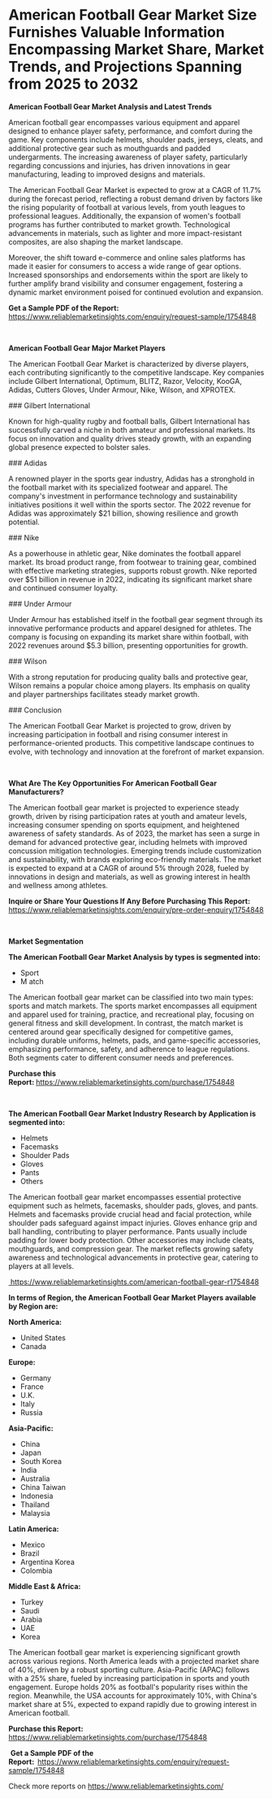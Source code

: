 <p><h1>American Football Gear Market Size Furnishes Valuable Information Encompassing Market Share, Market Trends, and Projections Spanning from 2025 to 2032</h1></p><p><strong>American Football Gear Market Analysis and Latest Trends</strong></p>
<p><p>American football gear encompasses various equipment and apparel designed to enhance player safety, performance, and comfort during the game. Key components include helmets, shoulder pads, jerseys, cleats, and additional protective gear such as mouthguards and padded undergarments. The increasing awareness of player safety, particularly regarding concussions and injuries, has driven innovations in gear manufacturing, leading to improved designs and materials.</p><p>The American Football Gear Market is expected to grow at a CAGR of 11.7% during the forecast period, reflecting a robust demand driven by factors like the rising popularity of football at various levels, from youth leagues to professional leagues. Additionally, the expansion of women's football programs has further contributed to market growth. Technological advancements in materials, such as lighter and more impact-resistant composites, are also shaping the market landscape.</p><p>Moreover, the shift toward e-commerce and online sales platforms has made it easier for consumers to access a wide range of gear options. Increased sponsorships and endorsements within the sport are likely to further amplify brand visibility and consumer engagement, fostering a dynamic market environment poised for continued evolution and expansion.</p></p>
<p><strong>Get a Sample PDF of the Report:&nbsp;</strong> <a href="https://www.reliablemarketinsights.com/enquiry/request-sample/1754848?utm_campaign=3011&utm_medium=2&utm_source=Github&utm_content=ia&utm_term=04042025&utm_id=american-football-gear">https://www.reliablemarketinsights.com/enquiry/request-sample/1754848</a></p>
<p>&nbsp;</p>
<p><strong>American Football Gear Major Market Players</strong></p>
<p><p>The American Football Gear Market is characterized by diverse players, each contributing significantly to the competitive landscape. Key companies include Gilbert International, Optimum, BLITZ, Razor, Velocity, KooGA, Adidas, Cutters Gloves, Under Armour, Nike, Wilson, and XPROTEX.</p><p>### Gilbert International</p><p>Known for high-quality rugby and football balls, Gilbert International has successfully carved a niche in both amateur and professional markets. Its focus on innovation and quality drives steady growth, with an expanding global presence expected to bolster sales. </p><p>### Adidas</p><p>A renowned player in the sports gear industry, Adidas has a stronghold in the football market with its specialized footwear and apparel. The company's investment in performance technology and sustainability initiatives positions it well within the sports sector. The 2022 revenue for Adidas was approximately $21 billion, showing resilience and growth potential.</p><p>### Nike</p><p>As a powerhouse in athletic gear, Nike dominates the football apparel market. Its broad product range, from footwear to training gear, combined with effective marketing strategies, supports robust growth. Nike reported over $51 billion in revenue in 2022, indicating its significant market share and continued consumer loyalty.</p><p>### Under Armour</p><p>Under Armour has established itself in the football gear segment through its innovative performance products and apparel designed for athletes. The company is focusing on expanding its market share within football, with 2022 revenues around $5.3 billion, presenting opportunities for growth.</p><p>### Wilson</p><p>With a strong reputation for producing quality balls and protective gear, Wilson remains a popular choice among players. Its emphasis on quality and player partnerships facilitates steady market growth.</p><p>### Conclusion</p><p>The American Football Gear Market is projected to grow, driven by increasing participation in football and rising consumer interest in performance-oriented products. This competitive landscape continues to evolve, with technology and innovation at the forefront of market expansion.</p></p>
<p>&nbsp;</p>
<p><strong>What Are The Key Opportunities For American Football Gear Manufacturers?</strong></p>
<p><p>The American football gear market is projected to experience steady growth, driven by rising participation rates at youth and amateur levels, increasing consumer spending on sports equipment, and heightened awareness of safety standards. As of 2023, the market has seen a surge in demand for advanced protective gear, including helmets with improved concussion mitigation technologies. Emerging trends include customization and sustainability, with brands exploring eco-friendly materials. The market is expected to expand at a CAGR of around 5% through 2028, fueled by innovations in design and materials, as well as growing interest in health and wellness among athletes.</p></p>
<p><strong>Inquire or Share Your Questions If Any Before Purchasing This Report:</strong> <a href="https://www.reliablemarketinsights.com/enquiry/pre-order-enquiry/1754848?utm_campaign=3011&utm_medium=2&utm_source=Github&utm_content=ia&utm_term=04042025&utm_id=american-football-gear">https://www.reliablemarketinsights.com/enquiry/pre-order-enquiry/1754848</a></p>
<p>&nbsp;</p>
<p><strong>Market Segmentation</strong></p>
<p><strong>The American Football Gear Market Analysis by types is segmented into:</strong></p>
<p><ul><li>Sport</li><li>M atch</li></ul></p>
<p><p>The American football gear market can be classified into two main types: sports and match markets. The sports market encompasses all equipment and apparel used for training, practice, and recreational play, focusing on general fitness and skill development. In contrast, the match market is centered around gear specifically designed for competitive games, including durable uniforms, helmets, pads, and game-specific accessories, emphasizing performance, safety, and adherence to league regulations. Both segments cater to different consumer needs and preferences.</p></p>
<p><strong>Purchase this Report:&nbsp;</strong><a href="https://www.reliablemarketinsights.com/purchase/1754848?utm_campaign=3011&utm_medium=2&utm_source=Github&utm_content=ia&utm_term=04042025&utm_id=american-football-gear">https://www.reliablemarketinsights.com/purchase/1754848</a></p>
<p>&nbsp;</p>
<p><strong>The American Football Gear Market Industry Research by Application is segmented into:</strong></p>
<p><ul><li>Helmets</li><li>Facemasks</li><li>Shoulder Pads</li><li>Gloves</li><li>Pants</li><li>Others</li></ul></p>
<p><p>The American football gear market encompasses essential protective equipment such as helmets, facemasks, shoulder pads, gloves, and pants. Helmets and facemasks provide crucial head and facial protection, while shoulder pads safeguard against impact injuries. Gloves enhance grip and ball handling, contributing to player performance. Pants usually include padding for lower body protection. Other accessories may include cleats, mouthguards, and compression gear. The market reflects growing safety awareness and technological advancements in protective gear, catering to players at all levels.</p></p>
<p><a href="https://www.reliablemarketinsights.com/american-football-gear-r1754848?utm_campaign=3011&utm_medium=2&utm_source=Github&utm_content=ia&utm_term=04042025&utm_id=american-football-gear">&nbsp;https://www.reliablemarketinsights.com/american-football-gear-r1754848</a></p>
<p><strong>In terms of Region, the American Football Gear Market Players available by Region are:</strong></p>
<p>
    <p> <strong> North America: </strong>
        <ul>
            <li>United States</li>
            <li>Canada</li>
        </ul>
        </p> 
    <p> <strong> Europe: </strong>
        <ul>
            <li>Germany</li>
            <li>France</li>
            <li>U.K.</li>
            <li>Italy</li>
            <li>Russia</li>
        </ul>
        </p> 
    <p> <strong> Asia-Pacific: </strong>
        <ul>
            <li>China</li>
            <li>Japan</li>
            <li>South Korea</li>
            <li>India</li>
            <li>Australia</li>
            <li>China Taiwan</li>
            <li>Indonesia</li>
            <li>Thailand</li>
            <li>Malaysia</li>
        </ul>
        </p> 
    <p> <strong> Latin America: </strong>
        <ul>
            <li>Mexico</li>
            <li>Brazil</li>
            <li>Argentina Korea</li>
            <li>Colombia</li>
        </ul>
        </p> 
    <p> <strong> Middle East & Africa: </strong>
        <ul>
            <li>Turkey</li>
            <li>Saudi</li>
            <li>Arabia</li>
            <li>UAE</li>
            <li>Korea</li>
        </ul>
    </p>
    </p>
<p><p>The American football gear market is experiencing significant growth across various regions. North America leads with a projected market share of 40%, driven by a robust sporting culture. Asia-Pacific (APAC) follows with a 25% share, fueled by increasing participation in sports and youth engagement. Europe holds 20% as football's popularity rises within the region. Meanwhile, the USA accounts for approximately 10%, with China's market share at 5%, expected to expand rapidly due to growing interest in American football.</p></p>
<p><strong>Purchase this Report: </strong><a href="https://www.reliablemarketinsights.com/purchase/1754848?utm_campaign=3011&utm_medium=2&utm_source=Github&utm_content=ia&utm_term=04042025&utm_id=american-football-gear">https://www.reliablemarketinsights.com/purchase/1754848</a></p>
<p>&nbsp;<strong>Get a Sample PDF of the Report:&nbsp;&nbsp;</strong><a href="https://www.reliablemarketinsights.com/enquiry/request-sample/1754848?utm_campaign=3011&utm_medium=2&utm_source=Github&utm_content=ia&utm_term=04042025&utm_id=american-football-gear">https://www.reliablemarketinsights.com/enquiry/request-sample/1754848</a></p>
<p><strong></strong></p>
<p>Check more reports on <a href="https://www.reliablemarketinsights.com/?utm_campaign=3011&utm_medium=2&utm_source=Github&utm_content=ia&utm_term=04042025&utm_id=american-football-gear">https://www.reliablemarketinsights.com/</a></p>